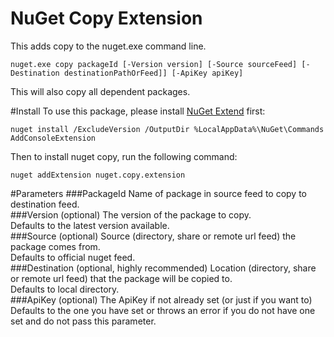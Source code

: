 # NuGet Copy Extension
This adds copy to the nuget.exe command line.  

`nuget.exe copy packageId [-Version version] [-Source sourceFeed] [-Destination destinationPathOrFeed]] [-ApiKey apiKey]`  
  
This will also copy all dependent packages.  

#Install
To use this package, please install [NuGet Extend](http://nuget.org/list/packages/addconsoleextension) first:  
  
`nuget install /ExcludeVersion /OutputDir %LocalAppData%\NuGet\Commands AddConsoleExtension`  
  
Then to install nuget copy, run the following command:  
  
`nuget addExtension nuget.copy.extension`  
  
#Parameters
###PackageId
Name of package in source feed to copy to destination feed.  
###Version (optional)
The version of the package to copy.  
Defaults to the latest version available.  
###Source (optional)
Source (directory, share or remote url feed) the package comes from.  
Defaults to official nuget feed.  
###Destination (optional, highly recommended)
Location (directory, share or remote url feed) that the package will be copied to.  
Defaults to local directory.  
###ApiKey (optional)
The ApiKey if not already set (or just if you want to)  
Defaults to the one you have set or throws an error if you do not have one set and do not pass this parameter.  